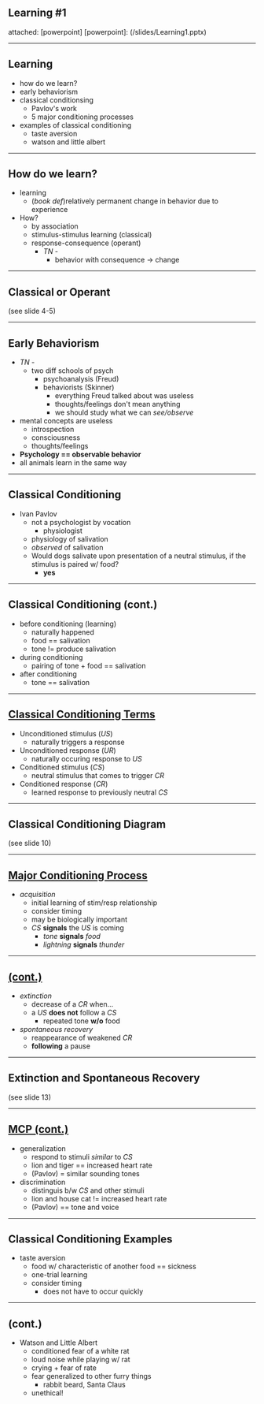 ## Learning \#1
attached: [powerpoint]
[powerpoint]: (/slides/Learning1.pptx)

---
## Learning
* how do we learn?
* early behaviorism
* classical conditionsing
  * Pavlov's work
  * 5 major conditioning processes
* examples of classical conditioning
  * taste aversion
  * watson and little albert

---
## How do we learn?
* learning
  * (_book def_)relatively permanent change in behavior due to experience
* How?
  * by association
  * stimulus-stimulus learning (classical)
  * response-consequence (operant)
    * _TN_ -
      * behavior with consequence -> change

---
## Classical or Operant
(see slide 4-5)

---
## Early Behaviorism
* _TN_ -
  * two diff schools of psych
    * psychoanalysis (Freud)
    * behaviorists (Skinner)
      * everything Freud talked about was useless
      * thoughts/feelings don't mean anything
      * we should study what we can _see/observe_
* mental concepts are useless
  * introspection
  * consciousness
  * thoughts/feelings
* **Psychology == observable behavior**
* all animals learn in the same way

---
## Classical Conditioning
* Ivan Pavlov
  * not a psychologist by vocation
    * physiologist
  * physiology of salivation
  * _observed_ of salivation
  * Would dogs salivate upon presentation of a neutral stimulus, if the stimulus is paired w/ food?
    * **yes**

---
## Classical Conditioning (cont.)
* before conditioning (learning)
  * naturally happened
  * food == salivation
  * tone != produce salivation
* during conditioning
  * pairing of tone + food == salivation
* after conditioning
  * tone == salivation

---
## [Classical Conditioning Terms](#remember1)
* Unconditioned stimulus (_US_)
  * naturally triggers a response
* Unconditioned response (_UR_)
  * naturally occuring response to _US_
* Conditioned stimulus (_CS_)
  * neutral stimulus that comes to trigger _CR_
* Conditioned response (_CR_)
  * learned response to previously neutral _CS_

---
## Classical Conditioning Diagram
(see slide 10)

---
## [Major Conditioning Process](#remember2)
* _acquisition_
  * initial learning of stim/resp relationship
  * consider timing
  * may be biologically important
  * _CS_ **signals** the _US_ is coming
    * _tone_ **signals** _food_
    * _lightning_ **signals** _thunder_

---
## [(cont.)](#remember3)
* _extinction_
  * decrease of a _CR_ when...
  * a _US_ **does not** follow a _CS_
    * repeated tone **w/o** food
* _spontaneous recovery_
  * reappearance of weakened _CR_
  * **following** a pause

---
## Extinction and Spontaneous Recovery
(see slide 13)

---
## [MCP (cont.)](#remember4)
* generalization
  * respond to stimuli _similar_ to _CS_
  * lion and tiger == increased heart rate
  * (Pavlov) = similar sounding tones
* discrimination
  * distinguis b/w _CS_ and other stimuli
  * lion and house cat != increased heart rate
  * (Pavlov) == tone and voice

---
## Classical Conditioning Examples
* taste aversion
  * food w/ characteristic of another food == sickness
  * one-trial learning
  * consider timing
    * does not have to occur quickly

---
## (cont.)
* Watson and Little Albert
  * conditioned fear of a white rat
  * loud noise while playing w/ rat
  * crying + fear of rate
  * fear generalized to other furry things
    * rabbit beard, Santa Claus
  * unethical!
